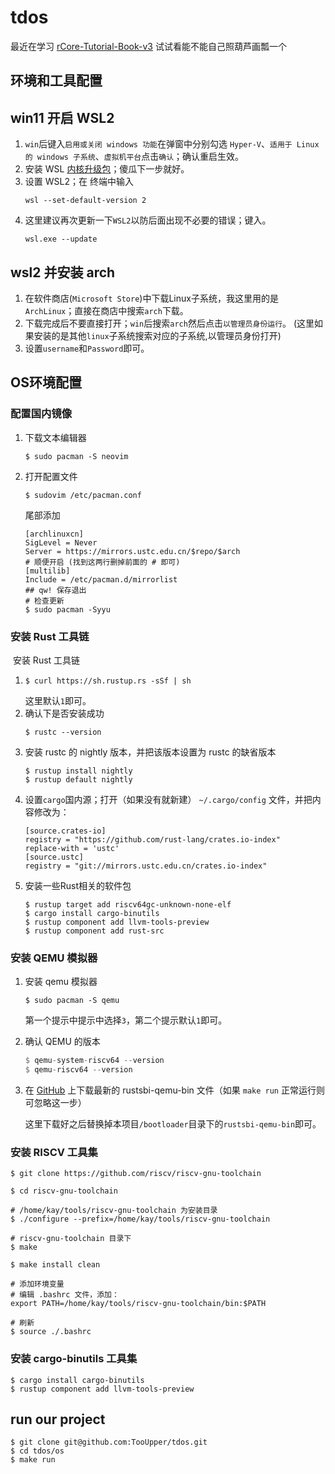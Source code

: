 # tdos

最近在学习 [rCore-Tutorial-Book-v3](https://rcore-os.cn/rCore-Tutorial-Book-v3/index.html) 试试看能不能自己照葫芦画瓢一个
## 环境和工具配置
## win11 开启 WSL2
1. `win`后键入`启用或关闭 windows 功能`在弹窗中分别勾选
   `Hyper-V`、`适用于 Linux 的 windows 子系统`、`虚拟机平台`点击`确认`；确认重启生效。
2. 安装 WSL [内核升级包](https://wslstorestorage.blob.core.windows.net/wslblob/wsl_update_x64.msi)；傻瓜下一步就好。
3. 设置 WSL2；在 终端中输入
   ```she
   wsl --set-default-version 2
   ```
4. 这里建议再次更新一下`WSL2`以防后面出现不必要的错误；键入。
   ```she
   wsl.exe --update
   ```
##  wsl2 并安装 arch
1. 在软件商店(`Microsoft Store`)中下载Linux子系统，我这里用的是`ArchLinux`；直接在商店中搜索`arch`下载。
2. 下载完成后不要直接打开；`win`后搜索`arch`然后点击`以管理员身份运行`。
   (这里如果安装的是其他`linux`子系统搜索对应的子系统,以管理员身份打开)
3. 设置`username`和`Password`即可。

## OS环境配置 
### 配置国内镜像
1. 下载文本编辑器

   ```shell
   $ sudo pacman -S neovim
   ```
2. 打开配置文件
   ```shell
   $ sudovim /etc/pacman.conf
   ```
   尾部添加
   ```shell
   [archlinuxcn]
   SigLevel = Never
   Server = https://mirrors.ustc.edu.cn/$repo/$arch 
   # 顺便开启 (找到这两行删掉前面的 # 即可)
   [multilib]
   Include = /etc/pacman.d/mirrorlist
   ## qw! 保存退出
   # 检查更新
   $ sudo pacman -Syyu
   ```
### 安装 Rust 工具链
​	安装 Rust 工具链
1. ```shell
   $ curl https://sh.rustup.rs -sSf | sh
   ```
   这里默认`1`即可。
2. 确认下是否安装成功
   ```shell
   $ rustc --version
   ```
3. 安装 rustc 的 nightly 版本，并把该版本设置为 rustc 的缺省版本
   ```shell
   $ rustup install nightly
   $ rustup default nightly
   ```
4. 设置`cargo`国内源；打开（如果没有就新建） `~/.cargo/config` 文件，并把内容修改为：
   ```shell
   [source.crates-io]
   registry = "https://github.com/rust-lang/crates.io-index"
   replace-with = 'ustc'
   [source.ustc]
   registry = "git://mirrors.ustc.edu.cn/crates.io-index"
   ```
5. 安装一些Rust相关的软件包
   ```shell
   $ rustup target add riscv64gc-unknown-none-elf
   $ cargo install cargo-binutils
   $ rustup component add llvm-tools-preview
   $ rustup component add rust-src
   ```

### 安装 QEMU 模拟器
1. 安装 qemu 模拟器
   ```shell
   $ sudo pacman -S qemu
   ```
   第一个提示中提示中选择`3`，第二个提示默认`1`即可。

2. 确认 QEMU 的版本
   ```rust
   $ qemu-system-riscv64 --version
   $ qemu-riscv64 --version
   ```

3. 在 [GitHub](https://github.com/rustsbi/rustsbi-qemu/releases/download/Unreleased/rustsbi-qemu-debug.gz) 上下载最新的 rustsbi-qemu-bin 文件（如果 `make run` 正常运行则可忽略这一步）

   这里下载好之后替换掉本项目`/bootloader`目录下的`rustsbi-qemu-bin`即可。

### 安装 RISCV 工具集
```shell
$ git clone https://github.com/riscv/riscv-gnu-toolchain

$ cd riscv-gnu-toolchain

# /home/kay/tools/riscv-gnu-toolchain 为安装目录
$ ./configure --prefix=/home/kay/tools/riscv-gnu-toolchain

# riscv-gnu-toolchain 目录下
$ make

$ make install clean

# 添加环境变量
# 编辑 .bashrc 文件，添加：
export PATH=/home/kay/tools/riscv-gnu-toolchain/bin:$PATH

# 刷新
$ source ./.bashrc
```

### 安装 cargo-binutils  工具集
```shell
$ cargo install cargo-binutils
$ rustup component add llvm-tools-preview
```

## run our project
```shell
$ git clone git@github.com:TooUpper/tdos.git
$ cd tdos/os
$ make run
```